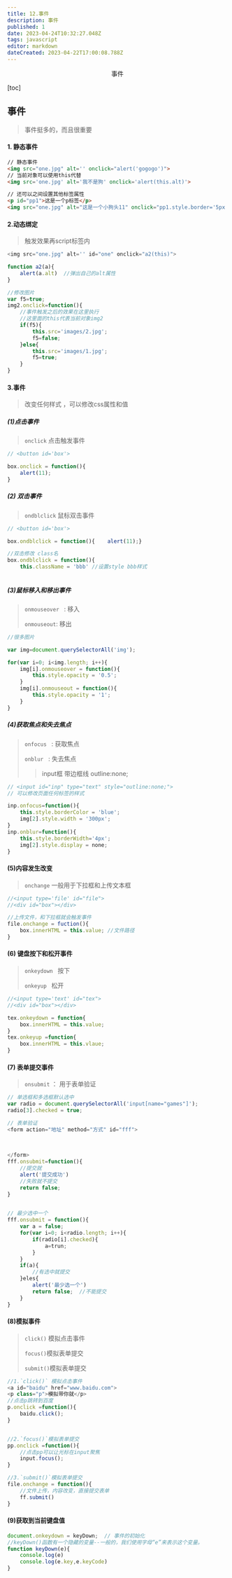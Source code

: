 ```yaml
---
title: 12.事件
description: 事件
published: 1
date: 2023-04-24T10:32:27.048Z
tags: javascript
editor: markdown
dateCreated: 2023-04-22T17:00:08.788Z
---
```


<center>事件</center>

[toc]

## 事件

> 事件挺多的，而且很重要



#### 1. 静态事件

```html
// 静态事件
<img src="one.jpg" alt='' onclick="alert('gogogo')">
// 当前对象可以使用this代替
<img src='one.jpg' alt='我不是狗' onclick='alert(this.alt)'>

// 还可以之间设置其他标签属性
<p id="pp1">这是一个p标签</p>
<img src="one.jpg" alt="这是一个小狗头11" onclick="pp1.style.border='5px solid red';" />
```



#### 2.动态绑定

> 触发效果再script标签内

```js
<img src="one.jpg" alt='' id="one" onclick="a2(this)">

function a2(a){
    alert(a.alt)  //弹出自己的alt属性
}

//修改图片
var f5=true;
img2.onclick=function(){
    //事件触发之后的效果在这里执行
    //这里面的this代表当前对象img2
    if(f5){
        this.src='images/2.jpg';
        f5=false;
    }else{
        this.src='images/1.jpg';
        f5=true;
    }
}
```



#### 3.事件

> 改变任何样式 ，可以修改css属性和值

##### (1)点击事件 

>  `onclick`    点击触发事件 

```js
// <button id='box'>

box.onclick = function(){
    alert(11);
}
```



##### (2) 双击事件

> `ondblclick` 鼠标双击事件

```js
// <button id='box'>

box.ondblclick = function(){    alert(11);}

//双击修改 class名
box.ondblclick = function(){
    this.className = 'bbb' //设置style bbb样式
                                                                                                               
```



##### (3)鼠标移入和移出事件

> `onmouseover ` : 移入
>
> `onmouseout`:   移出

```js
//很多图片

var img=document.querySelectorAll('img');

for(var i=0; i<img.length; i++){
    img[i].onmouseover = function(){
        this.style.opacity = '0.5';
    }
    img[i].onmouseout = function(){
        this.style.opacity = '1';
    }
}
```



##### (4)获取焦点和失去焦点

>`onfocus ` : 获取焦点
>
>`onblur ` :   失去焦点
>
>> input框 带边框线    outline:none;

```js
// <input id="inp" type="text" style="outline:none;">
// 可以修改页面任何标签的样式

inp.onfocus=function(){
    this.style.borderColor = 'blue';
    img[2].style.width = '300px';
}
inp.onblur=function(){
    this.style.borderWidth='4px';
    img[2].style.display = none;
}
```



#### (5)内容发生改变

> `onchange`   一般用于下拉框和上传文本框

```js
//<input type='file' id="file">
//<div id="box"></div>

//上传文件，和下拉框就会触发事件
file.onchange = fuction(){
    box.innerHTML = this.value; //文件路径
}
```



#### (6) 键盘按下和松开事件

> `onkeydown ` 按下
>
> `onkeyup ` 松开

```js
//<input type='text' id="tex">
//<div id="box"></div>

tex.onkeydown = function{
    box.innerHTML = this.value;
}
tex.onkeyup =function{
    box.innerHTML = this.vlaue;
}
```



#### (7) 表单提交事件

> `onsubmit`  ： 用于表单验证

```js
// 单选框和多选框默认选中
var radio = document.querySelectorAll('input[name="games"]');
radio[3].checked = true;

// 表单验证
<form action="地址" method="方式" id="fff">

    
   
</form>
fff.onsubmit=function(){
	//提交就
	alert('提交成功')
	//失败就不提交
	return false;
}
 

// 最少选中一个
fff.onsubmit = function(){
	var a = false;
	for(var i=0; i<radio.length; i++){
        if(radio[i].checked){
            a=trun;
        }
    }
	if(a){
        //有选中就提交
    }eles{
        alert('最少选一个')
        return false;  //不能提交
    }
}
```



#### (8)模拟事件

> `click()` 模拟点击事件
>
> `focus()`模拟表单提交
>
> `submit()`模拟表单提交

```js
//1.`click()` 模拟点击事件
<a id="baidu" href="www.baidu.com">
<p class="p">模拟带你就</p>
//点击p跳转到百度
p.onclick =function(){
    baidu.click(); 
}


//2.`focus()`模拟表单提交
pp.onclick =function(){
    //点击pp可以让光标在input聚焦
    input.focus();
}

//3.`submit()`模拟表单提交
file.onchange = function(){
    //文件上传，内容改变，直接提交表单
    ff.submit()
}

```









 

#### (9)获取到当前键盘值

```js
document.onkeydown = keyDown;  // 事件的初始化
//keyDown()函数有一个隐藏的变量--一般的，我们使用字母“e”来表示这个变量。
function keyDown(e){
    console.log(e)
    console.log(e.key,e.keyCode)
}
```







